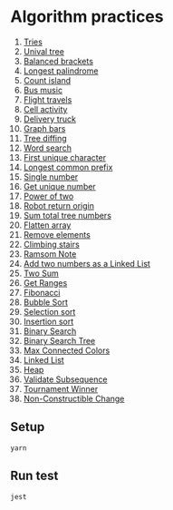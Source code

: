 # Algorithm practices

1. [Tries](/tries/index.test.js)
1. [Unival tree](/unival-tree/index.test.js)
1. [Balanced brackets](/balanced-brackets/index.test.js)
1. [Longest palindrome](/longest-palindrome/index.test.js)
1. [Count island](/count-island/index.test.js)
1. [Bus music](/bus-music/index.test.js)
1. [Flight travels](/flight-travels/index.test.js)
1. [Cell activity](/cell-activity/index.test.js)
1. [Delivery truck](/delivery-truck/index.test.js)
1. [Graph bars](/graph-bars/index.test.js)
1. [Tree diffing](/react-dom-simulation/ReactDOM.test.js)
1. [Word search](/word-search/index.test.js)
1. [First unique character](/first-unique-character/index.test.js)
1. [Longest common prefix](/longest-common-prefix/index.test.js)
1. [Single number](/single-number/index.test.js)
1. [Get unique number](/single-number/index.test.js)
1. [Power of two](/power-of-two/index.test.js)
1. [Robot return origin](/robot-return-origin/index.test.js)
1. [Sum total tree numbers](/tree-sum-numbers/index.test.js)
1. [Flatten array](/flatten-array/index.test.js)
1. [Remove elements](/remove-elements/index.test.js)
1. [Climbing stairs](/climbing-stairs/index.test.js)
1. [Ramsom Note](/ramsom-note/index.test.js)
1. [Add two numbers as a Linked List](/add-two-numbers-as-a-linked-list/index.test.js)
1. [Two Sum](/two-sum/index.test.js)
1. [Get Ranges](/get-ranges/index.test.js)
1. [Fibonacci](/fibonacci/index.test.js)
1. [Bubble Sort](/bubble-sort/index.test.js)
1. [Selection sort](/selection-sort/index.test.js)
1. [Insertion sort](/insertion-sort/index.test.js)
1. [Binary Search](/binary-search/index.test.js)
1. [Binary Search Tree](/binary-search-tree/index.test.js)
1. [Max Connected Colors](/max-connected-colors/index.test.js)
1. [Linked List](/linked-list/index.test.js)
1. [Heap](/heap/index.test.js)
1. [Validate Subsequence](/subsequence/index.test.js)
1. [Tournament Winner](/tournament-winner/index.test.js)
1. [Non-Constructible Change](/coins-non-constructible/index.test.js)

## Setup
```
yarn
```

## Run test
```
jest
```